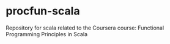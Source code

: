 # procfun-scala
Repository for scala related to the Coursera course: Functional Programming Principles in Scala
